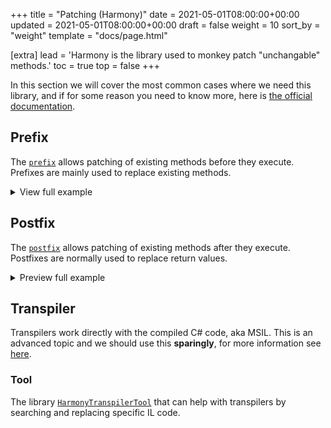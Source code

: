 +++
title = "Patching (Harmony)"
date = 2021-05-01T08:00:00+00:00
updated = 2021-05-01T08:00:00+00:00
draft = false
weight = 10
sort_by = "weight"
template = "docs/page.html"

[extra]
lead = 'Harmony is the library used to monkey patch "unchangable" methods.'
toc = true
top = false
+++

In this section we will cover the most common cases where we need this library, and if for some reason you need to know more, here is [the official documentation](https://harmony.pardeike.net/).

## Prefix

The [`prefix`](https://harmony.pardeike.net/articles/patching-prefix.html) allows patching of existing methods before they execute. Prefixes are mainly used to replace existing methods.

<details>
    <summary>View full example</summary>

```C#
using HarmonyLib;
using System;
using System.Reflection;

namespace ConsoleApp
{
    // Example of Bannerlord code. Uneditable code.
    class Foo
    {
        private int myVar;

        public void PrintMyVar()
        {
            Console.WriteLine(myVar);
        }

        // Method we want to change.
        public void SetMyVar(int newInt)
        {
            myVar = newInt;
        }
    }

    [HarmonyPatch(typeof(Foo), "SetMyVar")]
    class FooPatch
    {
        // __instance works similar to the 'this' keyword
        static bool Prefix(ref Foo __instance, ref int newInt)
        {
            // Access private field
            FieldInfo myVarField = typeof(Foo).GetField("myVar", BindingFlags.Instance | BindingFlags.NonPublic);
            // Set newInto of __instance
            myVarField.SetValue(__instance, newInt + 1);

            // Returning false skips original method
            return false;
        }
    }


    class Program
    {
        static void Main(string[] args)
        {
            Harmony harmony = new Harmony("com.company.project.product");

            Foo foo = new Foo();

            foo.SetMyVar(2);
            foo.PrintMyVar(); // -> 2

            harmony.PatchAll();

            foo.SetMyVar(2);
            foo.PrintMyVar(); // -> 3

            Console.ReadKey();
        }
    }
}
```
</details>


## Postfix

The [`postfix`](https://harmony.pardeike.net/articles/patching-postfix.html) allows patching of existing methods after they execute. Postfixes are normally used to replace return values.

<details>
<summary>Preview full example</summary>

```C#
using HarmonyLib;
using System;

namespace ConsoleApp
{
    // Example of Bannerlord code. Uneditable code.
    class Foo
    {
        private int myVar = 2;

        public void PrintMyVar()
        {
            Console.WriteLine(myVar);
        }

        // Method we want to change.
        public int GetMyVar()
        {
            return myVar;
        }
    }

    [HarmonyPatch(typeof(Foo), "GetMyVar")]
    class FooPatch
    {
        // __result is the return value of the original method
        static int Postfix(int __result)
        {
            // This will overwrite the return value
            return __result + 1;
        }
    }


    class Program
    {
        static void Main(string[] args)
        {
            Harmony harmony = new Harmony("com.company.project.product");

            Foo foo = new Foo();

            Console.WriteLine(foo.GetMyVar()); // -> 2

            // Apply patch
            harmony.PatchAll();

            Console.WriteLine(foo.GetMyVar()); // -> 3

            Console.ReadKey();
        }
    }
}
```
</details>


## Transpiler

Transpilers work directly with the compiled C# code, aka MSIL.
This is an advanced topic and we should use this **sparingly**, for more information see [here](https://harmony.pardeike.net/articles/patching-transpiler.html).

### Tool

The library [`HarmonyTranspilerTool`](https://github.com/garrettluskey/HarmonyTranspilerTools) that can help with transpilers by searching and replacing specific IL code.
